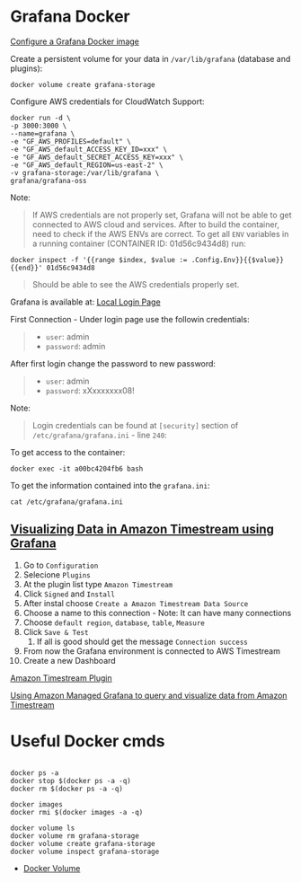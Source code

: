 # Grafana Docker 

[Configure a Grafana Docker image
](https://grafana.com/docs/grafana/next/setup-grafana/configure-docker/#default-paths)

Create a persistent volume for your data in `/var/lib/grafana` (database and plugins):
```
docker volume create grafana-storage
```

Configure AWS credentials for CloudWatch Support:
```
docker run -d \
-p 3000:3000 \
--name=grafana \
-e "GF_AWS_PROFILES=default" \
-e "GF_AWS_default_ACCESS_KEY_ID=xxx" \
-e "GF_AWS_default_SECRET_ACCESS_KEY=xxx" \
-e "GF_AWS_default_REGION=us-east-2" \
-v grafana-storage:/var/lib/grafana \
grafana/grafana-oss
```
Note:
> If AWS credentials are not properly set, Grafana will not be able to get connected to AWS cloud and services. After to build the container, need to check if the AWS ENVs are correct. To get all `ENV` variables in a running container (CONTAINER ID: 01d56c9434d8) run: 
```
docker inspect -f '{{range $index, $value := .Config.Env}}{{$value}} {{end}}' 01d56c9434d8
```
> Should be able to see the AWS credentials properly set.

Grafana is available at: [Local Login Page](http://0.0.0.0:3000/login)

First Connection - Under login page use the followin credentials:
> - `user`: admin
> - `password`: admin

After first login change the password to new password:
> - `user`: admin
> - `password`: xXxxxxxxx08!

Note: 
> Login credentials can be found at `[security]` section of `/etc/grafana/grafana.ini` - line `240`:



To get access to the container:
```
docker exec -it a00bc4204fb6 bash
```

To get the information contained into the `grafana.ini`:
```
cat /etc/grafana/grafana.ini
```

## [Visualizing Data in Amazon Timestream using Grafana](https://www.youtube.com/watch?v=pilkz645cs4)

1. Go to `Configuration`
2. Selecione `Plugins`
3. At the plugin list type `Amazon Timestream`
4. Click `Signed` and `Install`
5. After instal choose `Create a Amazon Timestream Data Source`
6. Choose a name to this connection - Note: It can have many connections 
7. Choose `default region`, `database`, `table`, `Measure`
8. Click `Save & Test`
   1. If all is good should get the message `Connection success`
9. From now the Grafana environment is connected to AWS Timestream
10. Create a new Dashboard

[Amazon Timestream Plugin](https://grafana.com/grafana/plugins/grafana-timestream-datasource/)

[Using Amazon Managed Grafana to query and visualize data from Amazon Timestream](https://www.youtube.com/watch?v=4oMbsLY28vc)


# Useful Docker cmds

```

docker ps -a
docker stop $(docker ps -a -q)
docker rm $(docker ps -a -q)

docker images
docker rmi $(docker images -a -q)

docker volume ls
docker volume rm grafana-storage
docker volume create grafana-storage
docker volume inspect grafana-storage
```
- [Docker Volume](https://docs.docker.com/engine/reference/commandline/volume)